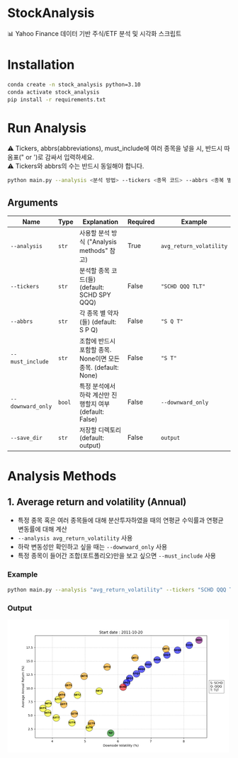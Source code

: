 # StockAnalysis
📊 Yahoo Finance 데이터 기반 주식/ETF 분석 및 시각화 스크립트

# Installation
```bash
conda create -n stock_analysis python=3.10
conda activate stock_analysis
pip install -r requirements.txt
```

# Run Analysis
⚠️ Tickers, abbrs(abbreviations), must_include에 여러 종목을 넣을 시, 반드시 따옴표(" or ')로 감싸서 입력하세요.<br>
⚠️ Tickers와 abbrs의 수는 반드시 동일해야 합니다.
```bash
python main.py --analysis <분석 방법> --tickers <종목 코드> --abbrs <종복 별 대표 알파벳> --must_include <조합에 반드시 포함할 종목> --downward_only --save_dir <저장 위치>
```

## Arguments

| Name             | Type        | Explanation                                                  | Required       | Example                 |
|------------------|-------------|--------------------------------------------------------------|----------------|-------------------------|
| `--analysis`     | `str`       | 사용할 분석 방식 ("Analysis methods" 참고)                    | True           | `avg_return_volatility` |
| `--tickers`      | `str`       | 분석할 종목 코드(들) (default: SCHD SPY QQQ)                  | False          | `"SCHD QQQ TLT"`        |
| `--abbrs`        | `str`       | 각 종목 별 약자(들) (default: S P Q)                          | False          | `"S Q T"`               |
| `--must_include` | `str`       | 조합에 반드시 포함할 종목. None이면 모든 종목. (default: None)  | False          | `"S T"`                 |
| `--downward_only`| `bool`      | 특정 분석에서 하락 계산만 진행할지 여부 (default: False)        | False          | `--downward_only`       |
| `--save_dir`     | `str`       | 저장할 디렉토리 (default: output)                             | False          | `output`                |

# Analysis Methods

## 1. Average return and volatility (Annual)
- 특정 종목 혹은 여러 종목들에 대해 분산투자하였을 때의 연평균 수익률과 연평균 변동률에 대해 계산
- `--analysis avg_return_volatility` 사용
- 하락 변동성만 확인하고 싶을 때는 `--downward_only` 사용
- 특정 종목이 들어간 조합(포트폴리오)만을 보고 싶으면 `--must_include` 사용

### Example
```bash
python main.py --analysis "avg_return_volatility" --tickers "SCHD QQQ TLT" --abbrs "S Q T" --downward_only --save_dir "./output"
```

### Output
<img src="./output/avg_return_volatility/SCHD-QQQ-TLT-downward_only.png" alt="ETF Graph" width="500">